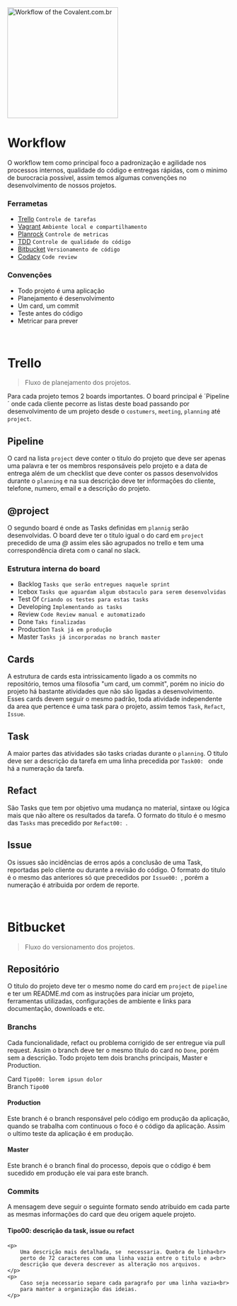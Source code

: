 

<a href="http://www.covalent.com.br/" target="_blank" title="Workflow">
    <img src="http://covalent.com.br/images/logotipo/black.png" width="250px" alt="Workflow of the Covalent.com.br">
</a>

<br>

# Workflow

O workflow tem como principal foco a padronização e agilidade nos processos internos, qualidade do código e entregas rápidas, com o minimo de burocracia possível, assim temos algumas convenções no desenvolvimento de nossos projetos.


### Ferrametas

- [Trello](https://trello.com/) 		`Controle de tarefas`
- [Vagrant](http://vagrantup.com/) 		`Ambiente local e compartilhamento`
- [Planrock](http://planrockr.com/) 	`Controle de metricas`
- [TDD](http://migre.me/umRFW) 			`Controle de qualidade do código`
- [Bitbucket](https://bitbucket.com/) 	`Versionamento de código`
- [Codacy](http://planrockr.com/) 		`Code review`


### Convenções

- Todo projeto é uma aplicação
- Planejamento é desenvolvimento
- Um card, um commit
- Teste antes do código
- Metricar para prever


<br>


# Trello

> Fluxo de planejamento dos projetos.

Para cada projeto temos 2 boards importantes. O board principal é ´Pipeline´
onde cada cliente pecorre as listas deste boad passando por desenvolvimento 
de um projeto desde o `costumers`, `meeting`, `planning` até `project`.


## Pipeline

O card na lista `project` deve conter o titulo do projeto que deve ser apenas 
uma palavra e ter os membros responsáveis pelo projeto e a data de entrega além 
de um checklist que deve conter os passos desenvolvidos durante o `planning` e na 
sua descrição deve ter informações do cliente, telefone, numero, email e a descrição
do projeto. 


## @project

O segundo board é onde as Tasks definidas em `plannig` serão desenvolvidas. O
board deve ter o titulo igual o do card em `project` precedido de uma *@* assim 
eles são agrupados no trello e tem uma correspondência direta com o canal no 
slack.

### Estrutura interna do board 

- Backlog 		`Tasks que serão entregues naquele sprint`
- Icebox		`Tasks que aguardam algum obstaculo para serem desenvolvidas`
- Test Of		`Criando os testes para estas tasks`
- Developing	`Implementando as tasks`
- Review		`Code Review manual e automatizado`
- Done			`Taks finalizadas`
- Production 	`Task já em produção`
- Master		`Tasks já incorporadas no branch master`


## Cards

A estrutura de cards esta intrissicamento ligado a os commits no repositório, temos uma filosofia "um card, um commit", porém no inicio do projeto há bastante atividades que não são ligadas a desenvolvimento. Esses cards devem seguir o mesmo padrão, toda atividade independente da area que pertence é uma task para o projeto, assim temos `Task`, `Refact`, `Issue`.


## Task

A maior partes das atividades são tasks criadas durante o `planning`. O titulo deve ser a descrição da tarefa em uma linha precedida por `Task00: ` onde há a numeração da tarefa. 


## Refact   

São Tasks que tem por objetivo uma mudança no material, sintaxe ou lógica mais que não altere os resultados da tarefa. O formato do titulo é o mesmo das `Tasks` mas precedido por `Refact00: `.


## Issue

Os issues são incidências de erros após a conclusão de uma Task, reportadas pelo cliente ou durante a revisão do código. O formato do titulo é o mesmo das anteriores só que precedidos por
`Issue00: `, porém a numeração é atribuida por ordem de reporte.


<br>


# Bitbucket

> Fluxo do versionamento dos projetos.


## Repositório

O titulo do projeto deve ter o mesmo nome do card em `project` de `pipeline` e ter um README.md com as instruções para iniciar um projeto, ferramentas utilizadas, configurações de ambiente e links para documentação, downloads e etc. 


### Branchs

Cada funcionalidade, refact ou problema corrigido de ser entregue via pull request. Assim o branch deve ter o mesmo titulo do card no `Done`, porém sem a descrição. Todo projeto tem dois branchs principais, Master e Production. 

Card 	`Tipo00: lorem ipsun dolor`
<br>
Branch `Tipo00`


#### Production

Este branch é o branch responsável pelo código em produção da aplicação, quando se trabalha com continuous o foco é o código da aplicação. Assim o ultimo teste da aplicação é em produção.


#### Master

Este branch é o branch final do processo, depois que o código é bem sucedido em produção ele vai para este branch.


### Commits	

A mensagem deve seguir o seguinte formato sendo atribuido em cada parte as mesmas informações do card que deu origem aquele projeto.

<div>
	<h4>Tipo00: descrição da task, issue ou refact</h4>

	<p>
		Uma descrição mais detalhada, se  necessaria. Quebra de linha<br>
		perto de 72 caracteres com uma linha vazia entre o titulo e a<br>
		descrição que devera descrever as alteração nos arquivos.
	</p>
	<p>
		Caso seja necessario separe cada paragrafo por uma linha vazia<br>
		para manter a organização das ideias.
	</p>
</div>